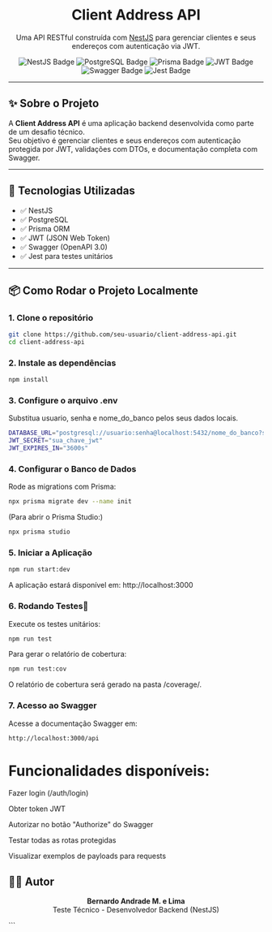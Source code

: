 <h1 align="center">Client Address API</h1>

<p align="center">Uma API RESTful construída com <a href="https://nestjs.com" target="_blank">NestJS</a> para gerenciar clientes e seus endereços com autenticação via JWT.</p>

<p align="center">
  <img src="https://img.shields.io/badge/NestJS-Backend-red.svg" alt="NestJS Badge" />
  <img src="https://img.shields.io/badge/PostgreSQL-Database-blue.svg" alt="PostgreSQL Badge" />
  <img src="https://img.shields.io/badge/Prisma-ORM-green.svg" alt="Prisma Badge" />
  <img src="https://img.shields.io/badge/JWT-Auth-yellow.svg" alt="JWT Badge" />
  <img src="https://img.shields.io/badge/Swagger-Docs-blueviolet.svg" alt="Swagger Badge" />
  <img src="https://img.shields.io/badge/Tested%20with-Jest-brightgreen.svg" alt="Jest Badge" />
</p>

---

## ✨ Sobre o Projeto

A **Client Address API** é uma aplicação backend desenvolvida como parte de um desafio técnico.  
Seu objetivo é gerenciar clientes e seus endereços com autenticação protegida por JWT, validações com DTOs, e documentação completa com Swagger.

---

## 🚀 Tecnologias Utilizadas

- ✅ NestJS
- ✅ PostgreSQL
- ✅ Prisma ORM
- ✅ JWT (JSON Web Token)
- ✅ Swagger (OpenAPI 3.0)
- ✅ Jest para testes unitários

---

## 📦 Como Rodar o Projeto Localmente

### 1. Clone o repositório

```bash
git clone https://github.com/seu-usuario/client-address-api.git
cd client-address-api
```
### 2. Instale as dependências

```bash
npm install
```

### 3. Configure o arquivo .env
Substitua usuario, senha e nome_do_banco pelos seus dados locais.
```bash
DATABASE_URL="postgresql://usuario:senha@localhost:5432/nome_do_banco?schema=public"
JWT_SECRET="sua_chave_jwt"
JWT_EXPIRES_IN="3600s"
```

### 4. Configurar o Banco de Dados
Rode as migrations com Prisma:

```bash
npx prisma migrate dev --name init
```
(Para abrir o Prisma Studio:)
```bash
npx prisma studio
```

### 5. Iniciar a Aplicação
```bash
npm run start:dev
```
A aplicação estará disponível em:  http://localhost:3000

### 6. Rodando Testes🧪
Execute os testes unitários:

```bash
npm run test
```
Para gerar o relatório de cobertura:
```bash
npm run test:cov
```
O relatório de cobertura será gerado na pasta /coverage/.

### 7. Acesso ao Swagger
Acesse a documentação Swagger em:
```bash
http://localhost:3000/api
```
<h1>Funcionalidades disponíveis:</h1>
<p>Fazer login (/auth/login)</p> 
<p>Obter token JWT</p>
<p>Autorizar no botão "Authorize" do Swagger</p>
<p>Testar todas as rotas protegidas</p>
<p>Visualizar exemplos de payloads para requests</p>

<h2>👨‍💻 Autor</h2> <p align="center"> <strong>Bernardo Andrade M. e Lima</strong><br/> Teste Técnico - Desenvolvedor Backend (NestJS) </p> ```
